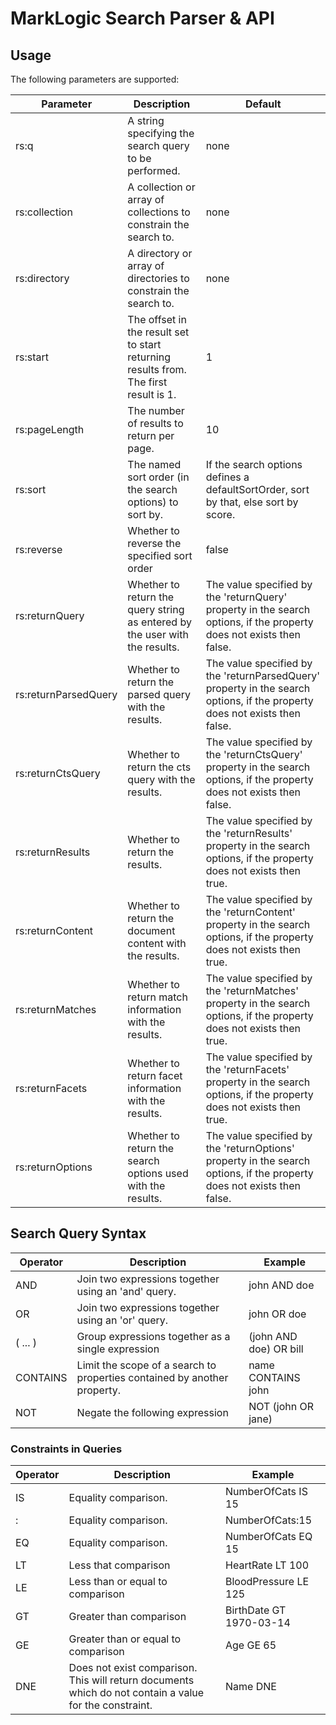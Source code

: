 # MarkLogic Search Parser & API

## Usage

The following parameters are supported:

| Parameter | Description | Default |
|-----------|-------------|---------|
| rs:q | A string specifying the search query to be performed. | none |
| rs:collection | A collection or array of collections to constrain the search to. | none |
| rs:directory | A directory or array of directories to constrain the search to. | none |
| rs:start | The offset in the result set to start returning results from. The first result is 1.  | 1 |
| rs:pageLength | The number of results to return per page. | 10 |
| rs:sort | The named sort order (in the search options) to sort by. | If the search options defines a defaultSortOrder, sort by that, else sort by score. |
| rs:reverse | Whether to reverse the specified sort order | false |
| rs:returnQuery | Whether to return the query string as entered by the user with the results. | The value specified by the 'returnQuery' property in the search options, if the property does not exists then false. | 
| rs:returnParsedQuery | Whether to return the parsed query with the results. | The value specified by the 'returnParsedQuery' property in the search options, if the property does not exists then false. | 
| rs:returnCtsQuery | Whether to return the cts query with the results. | The value specified by the 'returnCtsQuery' property in the search options, if the property does not exists then false. | 
| rs:returnResults | Whether to return the results. | The value specified by the 'returnResults' property in the search options, if the property does not exists then true. | 
| rs:returnContent | Whether to return the document content with the results. | The value specified by the 'returnContent' property in the search options, if the property does not exists then true. | 
| rs:returnMatches | Whether to return match information with the results. | The value specified by the 'returnMatches' property in the search options, if the property does not exists then true. | 
| rs:returnFacets | Whether to return facet information with the results. | The value specified by the 'returnFacets' property in the search options, if the property does not exists then true. | 
| rs:returnOptions | Whether to return the search options used with the results. | The value specified by the 'returnOptions' property in the search options, if the property does not exists then false. | 

## Search Query Syntax

| Operator | Description | Example |
|----------|-------------|---------|
| AND | Join two expressions together using an 'and' query. | john AND doe |
| OR | Join two expressions together using an 'or' query. | john OR doe |
| ( ... ) | Group expressions together as a single expression | (john AND doe) OR bill |
| CONTAINS | Limit the scope of a search to properties contained by another property.| name CONTAINS john |
| NOT | Negate the following expression | NOT (john OR jane) |

### Constraints in Queries

| Operator | Description | Example |
|----------|-------------|---------|
| IS | Equality comparison. | NumberOfCats IS 15 |
| : | Equality comparison. | NumberOfCats:15 |
| EQ | Equality comparison. | NumberOfCats EQ 15 |
| LT | Less that comparison | HeartRate LT 100 |
| LE | Less than or equal to comparison | BloodPressure LE 125 |
| GT | Greater than comparison | BirthDate GT 1970-03-14 |
| GE | Greater than or equal to comparison | Age GE 65 |
| DNE | Does not exist comparison. This will return documents which do not contain a value for the constraint. | Name DNE |

